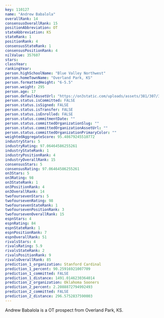 ```yaml
---
key: 110127
name: "Andrew Babalola"
overallRank: 14
consensusOverallRank: 15
positionAbbreviation: OT
stateAbbreviation: KS
stateRank: 1
positionRank: 4
consensusStateRank: 1
consensusPositionRank: 4
nilValue: 357607
stars: 
classYear: 
rankingYear: 
person.highSchoolName: "Blue Valley Northwest"
person.homeTownName: "Overland Park, KS"
person.formattedHeight: "6-5.5"
person.weight: 295
person.age: 17
person.defaultAssetUrl: "https://on3static.com/uploads/assets/381/307/307381.jpg"
person.status.isCommitted: FALSE
person.status.isSigned: FALSE
person.status.isTransfer: FALSE
person.status.isEnrolled: FALSE
person.status.commitmentDate: ""
person.status.committedOrganizationSlug: ""
person.status.committedOrganizationAssetUrl: ""
person.status.committedOrganizationPrimaryColor: ""
weightedAggregateScore: 95.48679245510772
industryStars: 5
industryRating: 97.06464586255261
industryStateRank: 1
industryPositionRank: 4
industryOverallRank: 15
consensusStars: 5
consensusRating: 97.06464586255261
on3Stars: 5
on3Rating: 98
on3StateRank: 1
on3PositionRank: 4
on3OverallRank: 14
twofoursevenStars: 5
twofoursevenRating: 98
twofoursevenStateRank: 1
twofoursevenPositionRank: 3
twofoursevenOverallRank: 15
espnStars: 4
espnRating: 84
espnStateRank: 1
espnPositionRank: 7
espnOverallRank: 51
rivalsStars: 4
rivalsRating: 5.9
rivalsStateRank: 2
rivalsPositionRank: 9
rivalsOverallRank: 85
prediction_1_organization: Stanford Cardinal
prediction_1_percent: 90.25916921007709
prediction_1_committed: FALSE
prediction_1_distance: 1491.0146230364014
prediction_2_organization: Oklahoma Sooners
prediction_2_percent: 2.2088872794992493
prediction_2_committed: FALSE
prediction_2_distance: 296.5752837590003
---
```

Andrew Babalola is a OT prospect from Overland Park, KS.